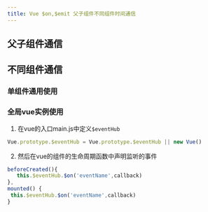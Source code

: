 ```yaml
---
title: Vue $on,$emit 父子组件不同组件时间通信
---
```






## 父子组件通信

## 不同组件通信

### 单组件通用使用

### 全局vue实例使用

1. 在vue的入口main.js中定义`$eventHub`

```js
Vue.prototype.$eventHub = Vue.prototype.$eventHub || new Vue()
```

2. 然后在vue的组件的生命周期函数中声明监听的事件

```js
beforeCreated(){
   this.$eventHub.$on('eventName',callback)
},
mounted() {
 this.$eventHub.$on('eventName',callback)
}

```
